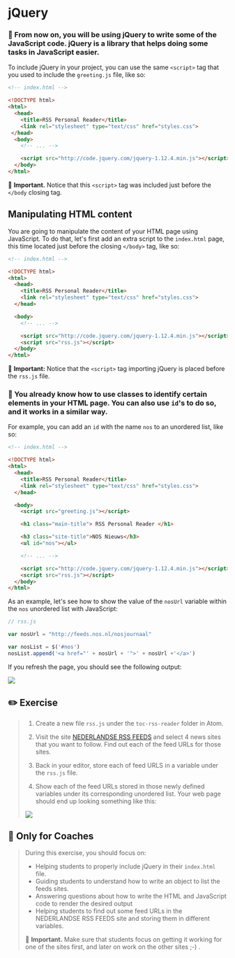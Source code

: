 # jQuery

### 🌟 From now on, you will be using jQuery to write some of the JavaScript code. jQuery is a library that helps doing some tasks in JavaScript easier.

To include jQuery in your project, you can use the same `<script>` tag that you used to include the `greeting.js` file, like so:

```html
<!-- index.html -->

<!DOCTYPE html>
<html>
  <head>
    <title>RSS Personal Reader</title>
    <link rel="stylesheet" type="text/css" href="styles.css">
 </head>
  <body>
    <!-- ... -->

    <script src="http://code.jquery.com/jquery-1.12.4.min.js"></script>
  </body>
</html>
```

📍 **Important.** Notice that this `<script>` tag was included just before the `</body` closing tag.





## Manipulating HTML content

You are going to manipulate the content of your HTML page using JavaScript. To do that, let's first add an extra script to the `index.html` page, this time located just before the closing `</body>` tag, like so:

```html
<!-- index.html -->

<!DOCTYPE html>
<html>
  <head>
    <title>RSS Personal Reader</title>
    <link rel="stylesheet" type="text/css" href="styles.css">
  </head>

  <body>
    <!-- ... -->

    <script src="http://code.jquery.com/jquery-1.12.4.min.js"></script>
    <script src="rss.js"></script>
  </body>
</html>
```

📍 **Important:** Notice that the `<script>` tag importing jQuery is placed before the `rss.js` file.


### 🌟 You already know how to use classes to identify certain elements in your HTML page. You can also use `id`'s to do so, and it works in a similar way.

For example, you can add an `id` with the name `nos` to an unordered list, like so:

```html
<!-- index.html -->

<!DOCTYPE html>
<html>
  <head>
    <title>RSS Personal Reader</title>
    <link rel="stylesheet" type="text/css" href="styles.css">
  </head>

  <body>
    <script src="greeting.js"></script>

    <h1 class="main-title"> RSS Personal Reader </h1>

    <h3 class="site-title">NOS Nieuws</h3>
    <ul id="nos"></ul>

    <!-- ... -->

    <script src="http://code.jquery.com/jquery-1.12.4.min.js"></script>
    <script src="rss.js"></script>
  </body>
</html>
```

As an example, let's see how to show the value of the `nosUrl` variable within the `nos` unordered list with JavaScript:

```javascript
// rss.js

var nosUrl = "http://feeds.nos.nl/nosjournaal"

var nosList = $('#nos')
nosList.append('<a href="' + nosUrl + '">' + nosUrl +'</a>')
```

If you refresh the page, you should see the following output:

[![](http://cd.sseu.re/20170208-cvsiy.png)](http://cd.sseu.re/20170208-cvsiy.png)



## ✏️ Exercise

> 1. Create a new file `rss.js` under the `toc-rss-reader` folder in Atom.
>
> 2. Visit the site [NEDERLANDSE RSS FEEDS](http://www.nationalemediasite.nl/rss-feeds.php) and select 4 news sites that you want to follow. Find out each of the feed URLs for those sites.
>
> 3. Back in your editor, store each of feed URLS in a variable under the `rss.js` file.
>
> 4. Show each of the feed URLs stored in those newly defined variables under its corresponding unordered list. Your web page should end up looking something like this:
>
> [![](http://cd.sseu.re/20170208-f0ebf.png)](http://cd.sseu.re/20170208-f0ebf.png)



## 🎩 Only for Coaches

> During this exercise, you should focus on:
>
> + Helping students to properly include jQuery in their `index.html` file.
> + Guiding students to understand how to write an object to list the feeds sites.
> + Answering questions about how to write the HTML and JavaScript code to render the desired output
> + Helping students to find out some feed URLs in the NEDERLANDSE RSS FEEDS site and storing them in different variables.
>
> 📍 **Important.** Make sure that students focus on getting it working for one of the sites first, and later on work on the other sites ;-) .
